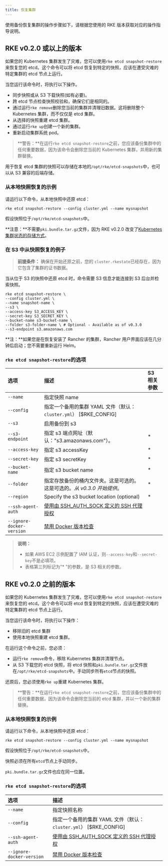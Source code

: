 ```yaml
---
title: 恢复集群
---
```


使用备份恢复集群的操作步骤如下，请根据您使用的 RKE 版本获取对应的操作指导说明。

## RKE v0.2.0 或以上的版本

如果您的 Kubernetes 集群发生了灾难，您可以使用`rke etcd snapshot-restore`来恢复您的 etcd。这个命令可以将 etcd 恢复到特定的快照，应该在遭受灾难的特定集群的 etcd 节点上运行。

当您运行该命令时，将执行以下操作。

- 同步快照或从 S3 下载快照(如有必要)。
- 跨 etcd 节点检查快照校验和，确保它们是相同的。
- 通过运行`rke remove`删除您当前的集群并清理旧数据。这将删除整个 Kubernetes 集群，而不仅仅是 etcd 集群。
- 从选择的快照重建 etcd 集群。
- 通过运行`rke up`创建一个新的集群。
- 重新启动集群系统 pod。

> **警告：**在运行`rke etcd snapshot-restore`之前，您应该备份集群中的任何重要数据，因为该命令会删除您当前的 Kubernetes 集群，并用新的集群替换。

用于恢复 etcd 集群的快照可以存储在本地的`/opt/rke/etcd-snapshots`中，也可以从 S3 兼容的后端存储。

### 从本地快照恢复的示例

请运行以下命令，从本地快照中还原 etcd：

```shell
rke etcd snapshot-restore --config cluster.yml --name mysnapshot
```

假设快照位于`/opt/rke/etcd-snapshots`中。

**注意：**不需要`pki.bundle.tar.gz`文件，因为 RKE v0.2.0 改变了[Kubernetes 集群状态的存储方式](/docs/rke/installation/_index)。

### 在 S3 中从快照恢复的例子

> **前提条件：** 确保在开始还原之前，您的 `cluster.rkestate`已经存在，因为它包含了集群的证书数据。

当从位于 S3 的快照中还原 etcd 时，命令需要 S3 信息才能连接到 S3 后台并检索快照。

```shell
rke etcd snapshot-restore \
--config cluster.yml \
--name snapshot-name \
--s3 \
--access-key S3_ACCESS_KEY \
--secret-key S3_SECRET_KEY \
--bucket-name s3-bucket-name \
--folder s3-folder-name \ # Optional - Available as of v0.3.0
--s3-endpoint s3.amazonaws.com
```

**注：**如果您是在恢复安装了 Rancher 的集群，Rancher 用户界面应该在几分钟后启动；您不需要重新运行 Helm。

### `rke etcd snapshot-restore`的选项

| 选项                      | 描述                                                                        | S3 相关参数 |
| :------------------------ | :-------------------------------------------------------------------------- | :---------- |
| `--name`                  | 指定快照 name                                                               |             |
| `--config`                | 指定一个备用的集群 YAML 文件（默认：`cluster.yml`） [$RKE_CONFIG]           |             |
| `--s3`                    | 启用备份到 s3                                                               |             |
| `--s3-endpoint`           | 指定 s3 端点网址（默认："s3.amazonaws.com"）。                              | \*          |
| `--access-key`            | 指定 s3 accessKey                                                           | \*          |
| `--secret-key`            | 指定 s3 secretKey                                                           | \*          |
| `--bucket-name`           | 指定 s3 bucket name                                                         | \*          |
| `--folder`                | 指定存放备份的桶内文件夹。这是可选的。这是可选的。_从 v0.3.0 开始提供_。    | \*          |
| `--region`                | Specify the s3 bucket location (optional)                                   | \*          |
| `--ssh-agent-auth`        | [使用由 SSH_AUTH_SOCK 定义的 SSH 代理授权](/docs/rke/config-options/_index) |             |
| `--ignore-docker-version` | [禁用 Docker 版本检查](/docs/rke/config-options/_index)                     |

> **说明：**
>
> - 如果 AWS EC2 示例配置了 IAM 认证，则`--access-key`和`--secret-key`不是必填项。
> - 表格第三列标记为"\* "的参数，是 S3 相关的参数。

## RKE v0.2.0 之前的版本

如果您的 Kubernetes 集群发生了灾难，您可以使用`rke etcd snapshot-restore`来恢复您的 etcd。这个命令可以将 etcd 恢复到特定的快照，应该在遭受灾难的特定集群的 etcd 节点上运行。

当您运行该命令时，将执行以下操作：

- 移除旧的 etcd 集群
- 使用本地快照重建 etcd 集群。

在运行这个命令之前，您必须：

- 运行`rke remove`命令，移除 Kubernetes 集群并清理节点。
- 从 S3 下载您的 etcd 快照，将 etcd 快照和`pki.bundle.tar.gz`文件放在`/opt/rke/etcd-snapshots`中。手动同步所有`etcd`节点的快照。

还原后，您必须使用`rke up`重建 Kubernetes 集群。

> **警告：**在运行`rke etcd snapshot-restore`之前，您应该备份集群中的任何重要数据，因为该命令会删除您当前的 etcd 集群，并以一个新的集群替换。

### 从本地快照恢复的示例

请运行以下命令，从本地快照中还原 etcd：

```shell
rke etcd snapshot-restore --config cluster.yml --name mysnapshot
```

假设快照位于`/opt/rke/etcd-snapshots`中。

快照必须在所有`etcd`节点上手动同步。

`pki.bundle.tar.gz`文件也应在同一位置。

### `rke etcd snapshot-restore`的选项

| 选项                      | 描述                                                                        |
| :------------------------ | :-------------------------------------------------------------------------- |
| `--name`                  | 指定快照名称                                                                |
| `--config`                | 指定一个备用的集群 YAML 文件（默认：`cluster.yml`） [$RKE_CONFIG]           |
| `--ssh-agent-auth`        | [使用由 SSH_AUTH_SOCK 定义的 SSH 代理授权](/docs/rke/config-options/_index) |
| `--ignore-docker-version` | [禁用 Docker 版本检查](/docs/rke/config-options/_index)                     |
